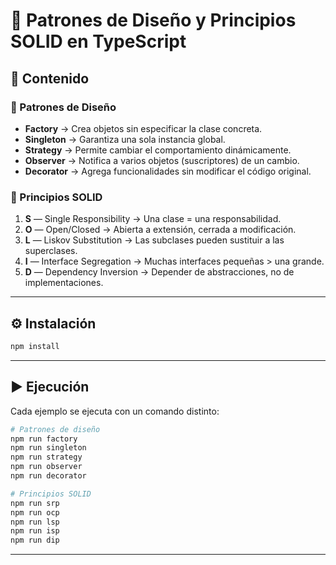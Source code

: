 # 🧠 Patrones de Diseño y Principios SOLID en TypeScript

## 📘 Contenido

### 🔹 Patrones de Diseño
- **Factory** → Crea objetos sin especificar la clase concreta.
- **Singleton** → Garantiza una sola instancia global.
- **Strategy** → Permite cambiar el comportamiento dinámicamente.
- **Observer** → Notifica a varios objetos (suscriptores) de un cambio.
- **Decorator** → Agrega funcionalidades sin modificar el código original.

### 🔹 Principios SOLID
1. **S** — Single Responsibility → Una clase = una responsabilidad.
2. **O** — Open/Closed → Abierta a extensión, cerrada a modificación.
3. **L** — Liskov Substitution → Las subclases pueden sustituir a las superclases.
4. **I** — Interface Segregation → Muchas interfaces pequeñas > una grande.
5. **D** — Dependency Inversion → Depender de abstracciones, no de implementaciones.

---

## ⚙️ Instalación

```bash
npm install
```

---

## ▶️ Ejecución

Cada ejemplo se ejecuta con un comando distinto:

```bash
# Patrones de diseño
npm run factory
npm run singleton
npm run strategy
npm run observer
npm run decorator

# Principios SOLID
npm run srp
npm run ocp
npm run lsp
npm run isp
npm run dip
```

---
